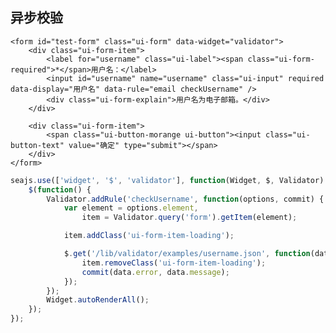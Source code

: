 ## 异步校验

<link charset="utf-8" rel="stylesheet" href="http://assets.alipay.com/al/alice.components.ui-form-1.0-src.css" />
<link charset="utf-8" rel="stylesheet" href="http://assets.alipay.com/al/alice.components.ui-button-orange-1.1-full.css" />

<div class="cell">

    <form id="test-form" class="ui-form" data-widget="validator">
        <div class="ui-form-item">
            <label for="username" class="ui-label"><span class="ui-form-required">*</span>用户名：</label>
            <input id="username" name="username" class="ui-input" required data-display="用户名" data-rule="email checkUsername" />
            <div class="ui-form-explain">用户名为电子邮箱。</div>
        </div>

        <div class="ui-form-item">
            <span class="ui-button-morange ui-button"><input class="ui-button-text" value="确定" type="submit"></span>
        </div>
    </form>

</div>

````javascript
seajs.use(['widget', '$', 'validator'], function(Widget, $, Validator) {
    $(function() {
        Validator.addRule('checkUsername', function(options, commit) {
            var element = options.element,
                item = Validator.query('form').getItem(element);

            item.addClass('ui-form-item-loading');

            $.get('/lib/validator/examples/username.json', function(data) {
                item.removeClass('ui-form-item-loading');
                commit(data.error, data.message);
            });
        });
        Widget.autoRenderAll();
    });
});
````

